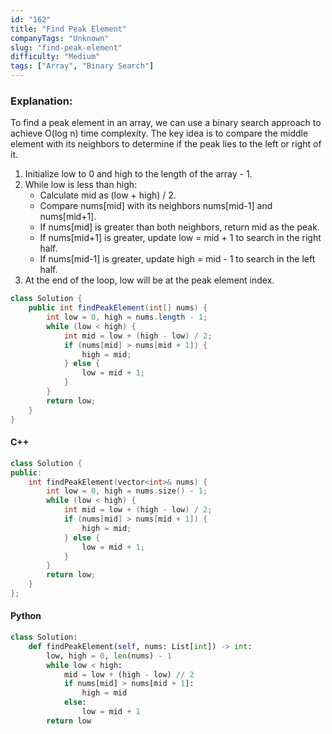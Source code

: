 ```yaml
---
id: "162"
title: "Find Peak Element"
companyTags: "Unknown"
slug: "find-peak-element"
difficulty: "Medium"
tags: ["Array", "Binary Search"]
---
```


### Explanation:
To find a peak element in an array, we can use a binary search approach to achieve O(log n) time complexity. The key idea is to compare the middle element with its neighbors to determine if the peak lies to the left or right of it.

1. Initialize low to 0 and high to the length of the array - 1.
2. While low is less than high:
   - Calculate mid as (low + high) / 2.
   - Compare nums[mid] with its neighbors nums[mid-1] and nums[mid+1].
   - If nums[mid] is greater than both neighbors, return mid as the peak.
   - If nums[mid+1] is greater, update low = mid + 1 to search in the right half.
   - If nums[mid-1] is greater, update high = mid - 1 to search in the left half.
3. At the end of the loop, low will be at the peak element index.

```java
class Solution {
    public int findPeakElement(int[] nums) {
        int low = 0, high = nums.length - 1;
        while (low < high) {
            int mid = low + (high - low) / 2;
            if (nums[mid] > nums[mid + 1]) {
                high = mid;
            } else {
                low = mid + 1;
            }
        }
        return low;
    }
}
```

#### C++
```cpp
class Solution {
public:
    int findPeakElement(vector<int>& nums) {
        int low = 0, high = nums.size() - 1;
        while (low < high) {
            int mid = low + (high - low) / 2;
            if (nums[mid] > nums[mid + 1]) {
                high = mid;
            } else {
                low = mid + 1;
            }
        }
        return low;
    }
};
```

#### Python
```python
class Solution:
    def findPeakElement(self, nums: List[int]) -> int:
        low, high = 0, len(nums) - 1
        while low < high:
            mid = low + (high - low) // 2
            if nums[mid] > nums[mid + 1]:
                high = mid
            else:
                low = mid + 1
        return low
```